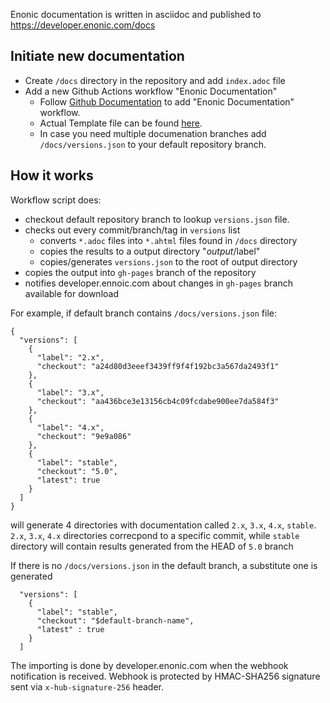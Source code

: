 Enonic documentation is written in asciidoc and published to https://developer.enonic.com/docs

## Initiate new documentation

- Create `/docs` directory in the repository and add `index.adoc` file
- Add a new Github Actions workflow "Enonic Documentation"
  - Follow [Github Documentation](https://docs.github.com/en/actions/using-workflows/using-starter-workflows#using-starter-workflows) to add "Enonic Documentation" workflow. 
  - Actual Template file can be found [here](https://github.com/enonic/.github/blob/master/workflow-templates/enonic-docgen.yml).
  - In case you need multiple documenation branches add `/docs/versions.json` to your default repository branch.

## How it works

Workflow script does:
- checkout default repository branch to lookup `versions.json` file.
- checks out every commit/branch/tag in `versions` list
  - converts `*.adoc` files into `*.ahtml` files found in `/docs` directory
  - copies the results to a output directory "$output/$label"
  - copies/generates `versions.json` to the root of output directory 
- copies the output into `gh-pages` branch of the repository
- notifies developer.ennoic.com about changes in `gh-pages` branch available for download

For example, if default branch contains `/docs/versions.json` file:
```
{
  "versions": [
    {
      "label": "2.x",
      "checkout": "a24d80d3eeef3439ff9f4f192bc3a567da2493f1"
    },
    {
      "label": "3.x",
      "checkout": "aa436bce3e13156cb4c09fcdabe900ee7da584f3"
    },
    {
      "label": "4.x",
      "checkout": "9e9a086"
    },
    {
      "label": "stable",
      "checkout": "5.0",
      "latest": true
    }      
  ]
}
```
will generate 4 directories with documentation called `2.x`, `3.x`, `4.x`, `stable`. 
`2.x`, `3.x`, `4.x` directories correcpond to a specific commit, while `stable` directory will contain results generated from the HEAD of `5.0` branch

If there is no `/docs/versions.json` in the default branch, a substitute one is generated
```
  "versions": [
    {
      "label": "stable",
      "checkout": "$default-branch-name",
      "latest" : true
    }      
  ]
```

The importing is done by developer.enonic.com when the webhook notification is received. Webhook is protected by HMAC-SHA256 signature sent via `x-hub-signature-256` header.

